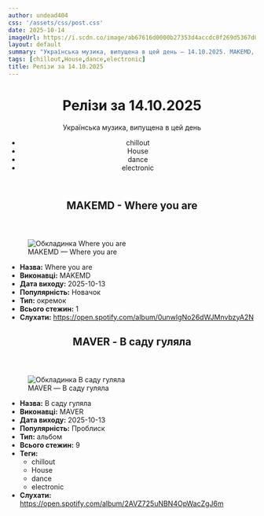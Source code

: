 ```yaml
---
author: undead404
css: '/assets/css/post.css'
date: 2025-10-14
imageUrl: https://i.scdn.co/image/ab67616d0000b27353d4accdc0f269d5367d0515
layout: default
summary: "Українська музика, випущена в цей день – 14.10.2025. MAKEMD, MAVER та інші"
tags: [chillout,House,dance,electronic]
title: Релізи за 14.10.2025
---
```


<main class="main-content">
  <header>
    <h1>Релізи за <time datetime="2025-10-14">14.10.2025</time></h1>
    <p class="summary">Українська музика, випущена в цей день</p>
      <ul class="tags">
          <li>chillout</li>
          <li>House</li>
          <li>dance</li>
          <li>electronic</li>
      </ul>
  </header>
  <section class="releases">
    <article class="release">
      <header>
        <h2>
          MAKEMD - Where you are
        </h2>
      </header>
      <figure>
        <img src="https://i.scdn.co/image/ab67616d0000b27353d4accdc0f269d5367d0515" alt="Обкладинка Where you are">
        <figcaption>MAKEMD — Where you are</figcaption>
      </figure>
      <ul>
        <li><strong>Назва:</strong> Where you are</li>
        <li><strong>Виконавці:</strong> MAKEMD</li>
        <li><strong>Дата виходу:</strong> 2025-10-13</li>
        <li><strong>Популярність:</strong> Новачок</li>
        <li><strong>Тип:</strong> окремок</li>
        <li><strong>Всього стежин:</strong> 1</li>
        <li><strong>Слухати:</strong> <a href="https://open.spotify.com/album/0unwIgNo26dWJMnvbzyA2N" target="_blank">https:&#x2F;&#x2F;open.spotify.com&#x2F;album&#x2F;0unwIgNo26dWJMnvbzyA2N</a></li>
      </ul>
    </article>
    <article class="release">
      <header>
        <h2>
          MAVER - В саду гуляла
        </h2>
      </header>
      <figure>
        <img src="https://i.scdn.co/image/ab67616d0000b27311785bf8146ebdc7d8af2355" alt="Обкладинка В саду гуляла">
        <figcaption>MAVER — В саду гуляла</figcaption>
      </figure>
      <ul>
        <li><strong>Назва:</strong> В саду гуляла</li>
        <li><strong>Виконавці:</strong> MAVER</li>
        <li><strong>Дата виходу:</strong> 2025-10-13</li>
        <li><strong>Популярність:</strong> Проблиск</li>
        <li><strong>Тип:</strong> альбом</li>
        <li><strong>Всього стежин:</strong> 9</li>
            <li><strong>Теги:</strong>
            <ul class="tags">
                <li class="tag">chillout</li>
                <li class="tag">House</li>
                <li class="tag">dance</li>
                <li class="tag">electronic</li>
            </ul>
            </li>
        <li><strong>Слухати:</strong> <a href="https://open.spotify.com/album/2AVZ725uNBN4OpWacZgJ6m" target="_blank">https:&#x2F;&#x2F;open.spotify.com&#x2F;album&#x2F;2AVZ725uNBN4OpWacZgJ6m</a></li>
      </ul>
    </article>
  </section>
</main>